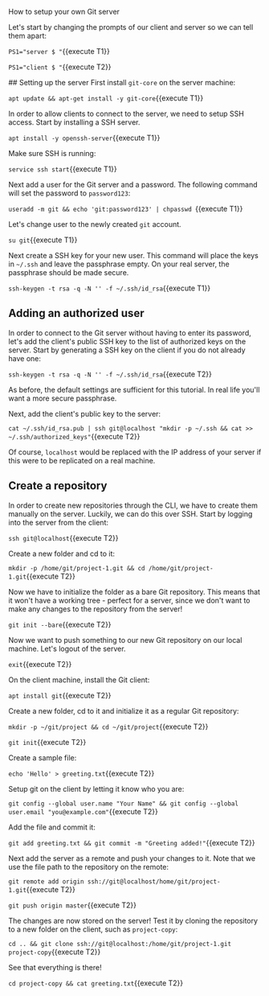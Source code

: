 

How to setup your own Git server

Let's start by changing the prompts of our client and server so we can tell them apart:

`PS1="server $ "`{{execute T1}}

`PS1="client $ "`{{execute T2}}

## Setting up the server
First install `git-core` on the server machine:

`apt update && apt-get install -y git-core`{{execute T1}}

In order to allow clients to connect to the server, we need to setup SSH access. Start by installing a SSH server.

`apt install -y openssh-server`{{execute T1}}

Make sure SSH is running: 

`service ssh start`{{execute T1}}

Next add a user for the Git server and a password. The following command will set the password to `password123`:

`useradd -m git && echo 'git:password123' | chpasswd `{{execute T1}}

Let's change user to the newly created `git` account.

`su git`{{execute T1}}

Next create a SSH key for your new user. This command will place the keys in `~/.ssh` and leave the passphrase empty. On your real server, the passphrase should be made secure.

`ssh-keygen -t rsa -q -N '' -f ~/.ssh/id_rsa`{{execute T1}}

## Adding an authorized user
In order to connect to the Git server without having to enter its password, let's add the client's public SSH key to the list of authorized keys on the server. Start by generating a SSH key on the client if you do not already have one:

`ssh-keygen -t rsa -q -N '' -f ~/.ssh/id_rsa`{{execute T2}}

As before, the default settings are sufficient for this tutorial. In real life you'll want a more secure passphrase.

Next, add the client's public key to the server:

`cat ~/.ssh/id_rsa.pub | ssh git@localhost "mkdir -p ~/.ssh && cat >>  ~/.ssh/authorized_keys"`{{execute T2}}

Of course, `localhost` would be replaced with the IP address of your server if this were to be replicated on a real machine.

## Create a repository
In order to create new repositories through the CLI, we have to create them manually on the server. Luckily, we can do this over SSH. Start by logging into the server from the client:

`ssh git@localhost`{{execute T2}}

Create a new folder and cd to it:

`mkdir -p /home/git/project-1.git && cd /home/git/project-1.git`{{execute T2}}

Now we have to initialize the folder as a bare Git repository. This means that it won't have a working tree - perfect for a server, since we don't want to make any changes to the repository from the server!

`git init --bare`{{execute T2}}

Now we want to push something to our new Git repository on our local machine. Let's logout of the server.

`exit`{{execute T2}}

On the client machine, install the Git client:

`apt install git`{{execute T2}}

Create a new folder, cd to it and initialize it as a regular Git repository:

`mkdir -p ~/git/project && cd ~/git/project`{{execute T2}}

`git init`{{execute T2}}

Create a sample file: 

`echo 'Hello' > greeting.txt`{{execute T2}}

Setup git on the client by letting it know who you are:

`git config --global user.name "Your Name" && git config --global user.email "you@example.com"`{{execute T2}}

Add the file and commit it:

`git add greeting.txt && git commit -m "Greeting added!"`{{execute T2}}

Next add the server as a remote and push your changes to it. Note that we use the file path to the repository on the remote:

`git remote add origin ssh://git@localhost/home/git/project-1.git`{{execute T2}}

`git push origin master`{{execute T2}}

The changes are now stored on the server! Test it by cloning the repository to a new folder on the client, such as `project-copy`:

`cd .. && git clone ssh://git@localhost:/home/git/project-1.git project-copy`{{execute T2}}

See that everything is there! 
 
`cd project-copy && cat greeting.txt`{{execute T2}}
